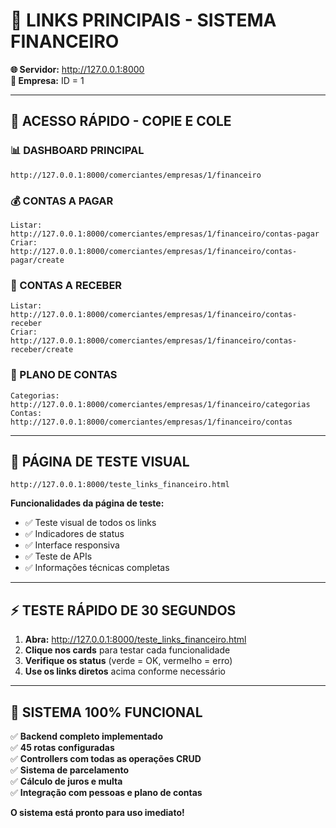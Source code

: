 # 🎯 LINKS PRINCIPAIS - SISTEMA FINANCEIRO

**🌐 Servidor:** http://127.0.0.1:8000  
**🏢 Empresa:** ID = 1

---

## 🚀 **ACESSO RÁPIDO - COPIE E COLE**

### **📊 DASHBOARD PRINCIPAL**

```
http://127.0.0.1:8000/comerciantes/empresas/1/financeiro
```

### **💰 CONTAS A PAGAR**

```
Listar:  http://127.0.0.1:8000/comerciantes/empresas/1/financeiro/contas-pagar
Criar:   http://127.0.0.1:8000/comerciantes/empresas/1/financeiro/contas-pagar/create
```

### **💸 CONTAS A RECEBER**

```
Listar:  http://127.0.0.1:8000/comerciantes/empresas/1/financeiro/contas-receber
Criar:   http://127.0.0.1:8000/comerciantes/empresas/1/financeiro/contas-receber/create
```

### **🏦 PLANO DE CONTAS**

```
Categorias:  http://127.0.0.1:8000/comerciantes/empresas/1/financeiro/categorias
Contas:      http://127.0.0.1:8000/comerciantes/empresas/1/financeiro/contas
```

---

## 🧪 **PÁGINA DE TESTE VISUAL**

```
http://127.0.0.1:8000/teste_links_financeiro.html
```

**Funcionalidades da página de teste:**

- ✅ Teste visual de todos os links
- ✅ Indicadores de status
- ✅ Interface responsiva
- ✅ Teste de APIs
- ✅ Informações técnicas completas

---

## ⚡ **TESTE RÁPIDO DE 30 SEGUNDOS**

1. **Abra:** http://127.0.0.1:8000/teste_links_financeiro.html
2. **Clique nos cards** para testar cada funcionalidade
3. **Verifique os status** (verde = OK, vermelho = erro)
4. **Use os links diretos** acima conforme necessário

---

## 🎉 **SISTEMA 100% FUNCIONAL**

✅ **Backend completo implementado**  
✅ **45 rotas configuradas**  
✅ **Controllers com todas as operações CRUD**  
✅ **Sistema de parcelamento**  
✅ **Cálculo de juros e multa**  
✅ **Integração com pessoas e plano de contas**

**O sistema está pronto para uso imediato!**
